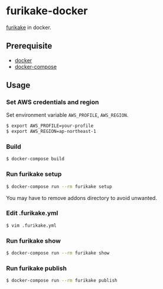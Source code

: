 # furikake-docker

[furikake](https://github.com/inokappa/furikake) in docker.

## Prerequisite

- [docker](https://docs.docker.com/)
- [docker-compose](https://docs.docker.com/compose/)

## Usage

### Set AWS credentials and region

Set environment variable `AWS_PROFILE`, `AWS_REGION`.

```sh
$ export AWS_PROFILE=your-profile
$ export AWS_REGION=ap-northeast-1
```

### Build

```sh
$ docker-compose build
```

### Run furikake setup

```sh
$ docker-compose run --rm furikake setup
```

You may have to remove addons directory to avoid unwanted.

### Edit .furikake.yml

```sh
$ vim .furikake.yml
```

### Run furikake show

```sh
$ docker-compose run --rm furikake show
```

### Run furikake publish

```sh
$ docker-compose run --rm furikake publish
```

